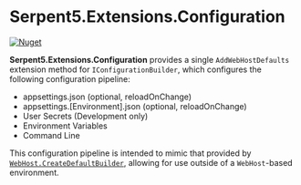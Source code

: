 # Serpent5.Extensions.Configuration

[![Nuget](https://img.shields.io/nuget/v/Serpent5.Extensions.Configuration.svg)](https://www.nuget.org/packages/Serpent5.Extensions.Configuration)

**Serpent5.Extensions.Configuration** provides a single `AddWebHostDefaults` extension method for `IConfigurationBuilder`, which configures the following configuration pipeline:

- appsettings.json (optional, reloadOnChange)
- appsettings.[Environment].json (optional, reloadOnChange)
- User Secrets (Development only)
- Environment Variables
- Command Line

This configuration pipeline is intended to mimic that provided by [`WebHost.CreateDefaultBuilder`](https://docs.microsoft.com/en-us/dotnet/api/microsoft.aspnetcore.webhost.createdefaultbuilder?view=aspnetcore-2.2), allowing for use outside of a `WebHost`-based environment.
